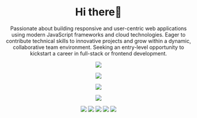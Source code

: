 <h1 align="center">
Hi there👋
</h1>
<p align="center">
Passionate about building responsive and user-centric web applications using modern JavaScript frameworks and cloud technologies. Eager to contribute technical skills to innovative projects and grow within a dynamic, collaborative team environment. Seeking an entry-level opportunity to kickstart a career in full-stack or frontend development.
</p>



<p align="center">
  <a href="https://skillicons.dev">
    <img src="https://skillicons.dev/icons?i=html,css,tailwind,js,react" />
  </a>
</p>

<p align="center">
  <a href="https://skillicons.dev">
    <img src="https://skillicons.dev/icons?i=nodejs,express,mongodb,npm,mysql,java"/>
  </a>
</p>

<p align="center">
  <a href="https://skillicons.dev">
    <img src="https://skillicons.dev/icons?i=git,github"/>
  </a>
</p>

<p align="center">
  <a href="https://skillicons.dev">
    <img src="https://skillicons.dev/icons?i=vscode,postman"/>
  </a>
</p>
</hr>
<p align="center">
<img src="http://github-profile-summary-cards.vercel.app/api/cards/profile-details?username=athul457&theme=gruvbox"/>
 <img src="http://github-profile-summary-cards.vercel.app/api/cards/repos-per-language?username=athul457&theme=gruvbox&exclude={exclude}">
 <img src="http://github-profile-summary-cards.vercel.app/api/cards/most-commit-language?username=athul457&theme=gruvbox&exclude={exclude}">
 <img src="http://github-profile-summary-cards.vercel.app/api/cards/stats?username=athul457&theme=gruvbox">
 <img src="https://github-profile-summary-cards.vercel.app/api/cards/productive-time?username=athul457&theme=gruvbox&utcOffSet=330">
</p>
